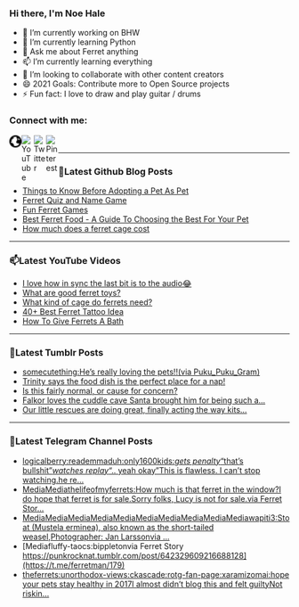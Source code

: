 ### Hi there, I'm Noe Hale

- 🔭 I’m currently working on BHW
- 🌱 I’m currently learning Python
- 💬 Ask me about Ferret anything
- 📫 I’m currently learning everything
- 🔭 I’m looking to collaborate with other content creators
- 😄 2021 Goals: Contribute more to Open Source projects
- ⚡ Fun fact: I love to draw and play guitar / drums

### Connect with me:

[<img align="left" alt="ferretvoice.com" width="22px" src="https://raw.githubusercontent.com/iconic/open-iconic/master/svg/globe.svg" />](https://ferretvoice.com)
[<img align="left" alt="YouTube" width="22px" src="https://cdn.jsdelivr.net/npm/simple-icons@v3/icons/youtube.svg" />](https://www.youtube.com/channel/UCk665XTfaMLVwFVWUmgnDiw)
[<img align="left" alt="Twitter" width="22px" src="https://cdn.jsdelivr.net/npm/simple-icons@v3/icons/twitter.svg" />](https://twitter.com/voiceferret)
[<img align="left" alt="Pinterest" width="22px" src="https://cdn.jsdelivr.net/npm/simple-icons@v3/icons/pinterest.svg" />](https://www.pinterest.com/voiceferret/)

<br />

---
### 🔭Latest Github Blog Posts
<!-- GITHUB:START -->
- [Things to Know Before Adopting a Pet As Pet](http://noehale.github.io/things-to-know-before-adopting-a-pet-as-pet/)
- [Ferret Quiz and Name Game](http://noehale.github.io/ferret-quiz/)
- [Fun Ferret Games](http://noehale.github.io/fun-ferret-games/)
- [Best Ferret Food - A Guide To Choosing the Best For Your Pet](http://noehale.github.io/best-ferret-food/)
- [How much does a ferret cage cost](http://noehale.github.io/how-much-does-a-ferret-cage-cost/)
<!-- GITHUB:END -->
---
### 📫Latest YouTube Videos

<!-- YOUTUBE:START -->
- [I love how in sync the last bit is to the audio😂](https://www.youtube.com/watch?v=WHBeGHwSlGY)
- [What are good ferret toys?](https://www.youtube.com/watch?v=tPxRilBzc0s)
- [What kind of cage do ferrets need?](https://www.youtube.com/watch?v=xzz6hC3sR5A)
- [40+ Best Ferret Tattoo Idea](https://www.youtube.com/watch?v=KIKqduR6Xcs)
- [How To Give Ferrets A Bath](https://www.youtube.com/watch?v=A0nwywkhTSg)
<!-- YOUTUBE:END -->

---
### 📝Latest Tumblr Posts

<!-- TUMBLR:START -->
- [somecutething:He’s really loving the pets!!(via Puku_Puku_Gram) ](https://come-forth-into-the-light.tumblr.com/post/642367350465773568)
- [Trinity says the food dish is the perfect place for a nap!](https://come-forth-into-the-light.tumblr.com/post/642322117392777216)
- [Is this fairly normal, or cause for concern?](https://come-forth-into-the-light.tumblr.com/post/642299421674094593)
- [Falkor loves the cuddle cave Santa brought him for being such a...](https://come-forth-into-the-light.tumblr.com/post/642276794362429440)
- [Our little rescues are doing great, finally acting the way kits...](https://come-forth-into-the-light.tumblr.com/post/642231510755393536)
<!-- TUMBLR:END -->
---
### 📝Latest Telegram Channel Posts

<!-- TELEGRAM:START -->
- [logicalberry:reademmaduh:only1600kids:*gets penalty*“that’s bullshit”*watches replay*“.. yeah okay”This is flawless. I can’t stop watching.he re...](https://t.me/ferretman/182)
- [MediaMediathelifeofmyferrets:How much is that ferret in the window?I do hope that ferret is for sale.Sorry folks, Lucy is not for sale.via Ferret Stor...](https://t.me/ferretman/181)
- [MediaMediaMediaMediaMediaMediaMediaMediaMediaMediawapiti3:Stoat (Mustela erminea), also known as the short-tailed weasel,Photographer: Jan Larssonvia ...](https://t.me/ferretman/180)
- [Mediafluffy-taocs:bippletonvia Ferret Story https://punkrocknat.tumblr.com/post/642329609216688128](https://t.me/ferretman/179)
- [theferrets:unorthodox-views:ckascade:rotg-fan-page:xaramizomai:hope your pets stay healthy in 2017I almost didn’t blog this and felt guiltyNot riskin...](https://t.me/ferretman/178)
<!-- TELEGRAM:END -->
